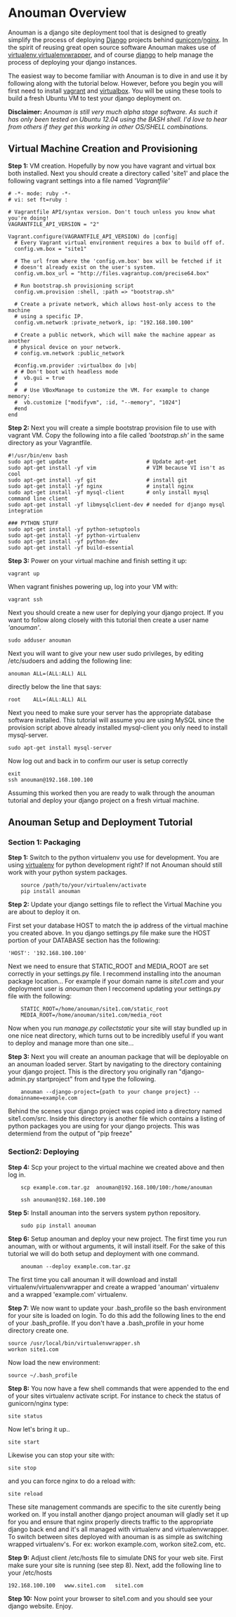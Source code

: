 Anouman Overview
================

Anouman is a django site deployment tool that is designed to greatly simplify the process of deploying [Django](https://www.djangoproject.com/) projects behind [gunicorn](http://gunicorn.org/)/[nginx](http://nginx.com/).  In the spirit of reusing great open source software Anouman makes use of [virtualenv](https://pypi.python.org/pypi/virtualenv),[virtualenvwrapper](http://virtualenvwrapper.readthedocs.org/en/latest/), and of course [django](https://www.djangoproject.com/) to help manage the process of deploying your django instances.  

The easiest way to become familiar with Anouman is to dive in and use it by following along with the tutorial below.  However, before you begin you will first need to install [vagrant](http://www.vagrantup.com/) and [virtualbox](https://www.virtualbox.org/).  You will be using these tools to build a fresh Ubuntu VM to test your django deployment on.

**Disclaimer:** *Anouman is still very much alpha stage software.  As such it has only been tested on Ubuntu 12.04 using the BASH shell.  I'd love to hear from others if they get this working in other OS/SHELL combinations.*  


Virtual Machine Creation and Provisioning
-----------------------------------------


**Step 1:** VM creation.  Hopefully by now you have vagrant and virtual box both installed.  Next you should create a directory called 'site1' and place the following vagrant settings into a file named *'Vagrantfile'*

    # -*- mode: ruby -*-
    # vi: set ft=ruby :

    # Vagrantfile API/syntax version. Don't touch unless you know what you're doing!
    VAGRANTFILE_API_VERSION = "2"

    Vagrant.configure(VAGRANTFILE_API_VERSION) do |config| 
      # Every Vagrant virtual environment requires a box to build off of. 
      config.vm.box = "site1" 

      # The url from where the 'config.vm.box' box will be fetched if it 
      # doesn't already exist on the user's system. 
      config.vm.box_url = "http://files.vagrantup.com/precise64.box" 

      # Run bootstrap.sh provisioning script 
      config.vm.provision :shell, :path => "bootstrap.sh" 

      # Create a private network, which allows host-only access to the machine 
      # using a specific IP. 
      config.vm.network :private_network, ip: "192.168.100.100"  

      # Create a public network, which will make the machine appear as another 
      # physical device on your network. 
      # config.vm.network :public_network 

      #config.vm.provider :virtualbox do |vb| 
      # # Don't boot with headless mode 
      #  vb.gui = true 
      # 
      #  # Use VBoxManage to customize the VM. For example to change memory: 
      #  vb.customize ["modifyvm", :id, "--memory", "1024"] 
      #end 
    end

**Step 2:** Next you will create a simple bootstrap provision file to use with vagrant VM.  Copy the following into a file called *'bootstrap.sh'* in the same directory as your Vagrantfile.   

    #!/usr/bin/env bash
    sudo apt-get update                         # Update apt-get
    sudo apt-get install -yf vim                # VIM because VI isn't as cool
    sudo apt-get install -yf git                # install git
    sudo apt-get install -yf nginx              # install nginx
    sudo apt-get install -yf mysql-client       # only install mysql command line client
    sudo apt-get install -yf libmysqlclient-dev # needed for django mysql integration

    ### PYTHON STUFF
    sudo apt-get install -yf python-setuptools
    sudo apt-get install -yf python-virtualenv
    sudo apt-get install -yf python-dev
    sudo apt-get install -yf build-essential


**Step 3:** Power on your virtual machine and finish setting it up:

    vagrant up
    
When vagrant finishes powering up, log into your VM with:

    vagrant ssh
    
Next you should create a new user for deplying your django project.  If you want to follow along closely with this tutorial then create a user name *'anouman'*.

    sudo adduser anouman
    
Next you will want to give your new user sudo privileges, by editing /etc/sudoers and adding the following line:
    
    anouman ALL=(ALL:ALL) ALL  
    
directly below the line that says:

    root    ALL=(ALL:ALL) ALL


Next you need to make sure your server has the appropriate database software installed.  This tutorial will assume you are using MySQL since the provision script above already installed mysql-client you only need to install mysql-server.

    sudo apt-get install mysql-server

Now log out and back in to confirm our user is setup correctly

    exit
    ssh anouman@192.168.100.100
    
Assuming this worked then you are ready to walk through the anouman tutorial and deploy your django project on a fresh virtual machine.



Anouman Setup and Deployment Tutorial
-----------------------------

### Section 1:  Packaging

**Step 1:** Switch to the python virtualenv you use for development.
        You are using [virtualenv](http://www.virtualenv.org/en/latest/) for python development right?  If not Anouman should still work with your python system packages.

        source /path/to/your/virtualenv/activate
        pip install anouman

**Step 2:** Update your django settings file to reflect the Virtual Machine you are about to deploy it on.

First set your database HOST to match the ip address of the virtual machine you created above.  In you django settings.py file make sure the HOST portion of your DATABASE section has the following:

    'HOST': '192.168.100.100'
    
Next we need to ensure that STATIC_ROOT and MEDIA_ROOT are set correctly in your settings.py file.  I recommend installing into the anouman package location...  For example if your domain name is *site1.com* and your deployment user is *anouman* then I reccomend updating your settings.py file with the following:

        STATIC_ROOT=/home/anouman/site1.com/static_root
        MEDIA_ROOT=/home/anouman/site1.com/media_root
        
Now when you run *manage.py collectstatic* your site will stay bundled up in one nice neat directory, which turns out to be incredibly useful if you want to deploy and manage more than one site...

**Step 3:** Next you will create an anouman package that will be deployable on an anouman loaded
        server.  Start by navigating to the directory containing your django project.
        This is the directory you originally ran "django-admin.py startproject" from and type the following.
        

        anouman --django-project={path to your change project} --domainname=example.com

Behind the scenes your django project was copied into a directory named
site1.com/src. Inside this directory is another file which contains a listing of python packages you
are using for your django projects.  This was determiend from the output of "pip freeze" 

### Section2:  Deploying

**Step 4:** Scp your project to the virtual machine we created above and then log in.

        scp example.com.tar.gz  anouman@192.168.100/100:/home/anouman
        
        ssh anouman@192.168.100.100

**Step 5:** Install anouman into the servers system python repository.

        sudo pip install anouman

**Step 6:** Setup  anouman and deploy your new project.   The first time you run anouman, with or without arguments, it will install itself.  For the sake of this tutorial we will do both setup and deployment with one command.

        anouman --deploy example.com.tar.gz

The first time you call anouman it will download and install virtualenv/virtualenvwrapper and create a wrapped 'anouman' virtualenv and a wrapped 'example.com' virtualenv.

**Step 7:** We now want to update your .bash_profile so the bash environment for your site is loaded on login.  To do this add the following lines to the end of your .bash_profile.  If you don't have a .bash_profile in your home directory create one.

    source /usr/local/bin/virtualenvwrapper.sh
    workon site1.com
    
Now load the new environment:

    source ~/.bash_profile
    
**Step 8:**  You now have a few shell commands that were appended to the end of your sites virtualenv activate script. For instance to check the status of gunicorn/nginx type:

    site status
    
Now let's bring it up..

    site start
    
Likewise you can stop your site with:

    site stop
    
and you can force nginx to do a reload with:

    site reload

These site management commands are specific to the site curently being worked on.  If you install another django project anouman will gladly set it up for you and ensure that nginx properly directs traffic to the appropriate django back end and it's all managed with virtualenv and virtualenvwrapper.  To switch between sites deployed with anouman is as simple as switching wrapped virtualenv's.  For ex:  workon example.com, workon site2.com, etc.

**Step 9:**  Adjust client /etc/hosts file to simulate DNS for your web site.  First make sure your site is running (see step 8).  Next, add the following line to your /etc/hosts

    192.168.100.100   www.site1.com   site1.com

**Step 10:** Now point your browser to site1.com and you should see your django website.  Enjoy. 
